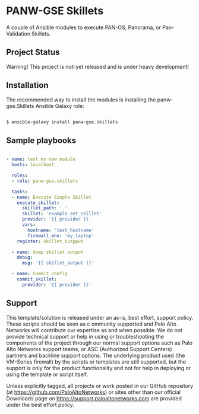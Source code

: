 # PANW-GSE Skillets

A couple of Ansible modules to execute PAN-OS, Panorama, or Pan-Validation Skillets. 

## Project Status

Warning! This project is not-yet released and is under heavy development! 


## Installation

The recommended way to install the modules is installing the panw-gse.Skillets
Ansible Galaxy role:

```bash

$ ansible-galaxy install panw-gse.skillets

```

## Sample playbooks

```yaml

- name: test my new module
  hosts: localhost

  roles:
  - role: panw-gse.skillets

  tasks:
  - name: Execute Simple Skillet
    execute_skillet:
      skillet_path: '.'
      skillet: 'example_set_skillet'
      provider: '{{ provider }}'
      vars:
        hostname: 'test_hostname'
        firewall_env: 'my_laptop'
    register: skillet_outpput

  - name: dump skillet output
    debug:
      msg: '{{ skillet_output }}'

  - name: Commit config
    commit_skillet:
      provider: '{{ provider }}'

```

## Support

This template/solution is released under an as-is, best effort, support policy. These scripts should be seen as c
ommunity supported and Palo Alto Networks will contribute our expertise as and when possible. We do not provide 
technical support or help in using or troubleshooting the components of the project through our normal support options 
such as Palo Alto Networks support teams, or ASC (Authorized Support Centers) partners and backline support options.
 The underlying product used (the VM-Series firewall) by the scripts or templates are still supported, but the support 
 is only for the product functionality and not for help in deploying or using the template or script itself.

Unless explicitly tagged, all projects or work posted in our GitHub repository 
(at https://github.com/PaloAltoNetworks) or sites other than our official Downloads page on 
https://support.paloaltonetworks.com are provided under the best effort policy.